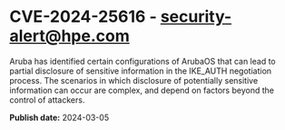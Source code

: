 # CVE-2024-25616 - security-alert@hpe.com

Aruba has identified certain configurations of ArubaOS that can lead to partial disclosure of sensitive information in the IKE_AUTH negotiation process. The scenarios in which disclosure of potentially sensitive information can occur are complex, and depend on factors beyond the control of attackers.



**Publish date:** 2024-03-05
